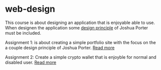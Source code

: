 # web-design

This course is about designing an application that is enjoyable able to use. When designen the application some [design principle](http://bokardo.com/principles-of-user-interface-design/) of Joshua Porter must be included.

Assignment 1: is about creating a simple portfolio site with the focus on the a couple design principle of Joshua Porter. [Read more](https://github.com/niyorn/web-design/opdracht1)

Assignment 2: Create a simple crypto wallet that is enjoyble for normal and disabled user. [Read more](https://github.com/niyorn/web-design/opdracht1)

